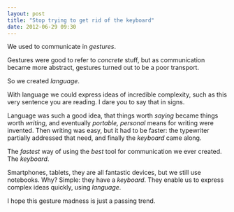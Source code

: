 ```yaml
---
layout: post
title: "Stop trying to get rid of the keyboard"
date: 2012-06-29 09:30
---
```


We used to communicate in _gestures_.

Gestures were good to refer to _concrete_ stuff, but as communication became
more abstract, gestures turned out to be a poor transport.

So we created _language_.

With language we could express ideas of incredible complexity, such as this very
sentence you are reading. I dare you to say that in signs.

Language was such a good idea, that things worth _saying_ became things worth
_writing_, and eventually _portable, personal_ means for writing were invented.
Then writing was easy, but it had to be faster: the typewriter partially
addressed that need, and finally the _keyboard_ came along.

The _fastest_ way of using the _best_ tool for communication we ever created.
The _keyboard_.

Smartphones, tablets, they are all fantastic devices, but we still use
notebooks. Why? Simple: they have a _keyboard_. They enable us to express
complex ideas quickly, using _language_.

I hope this gesture madness is just a passing trend.
